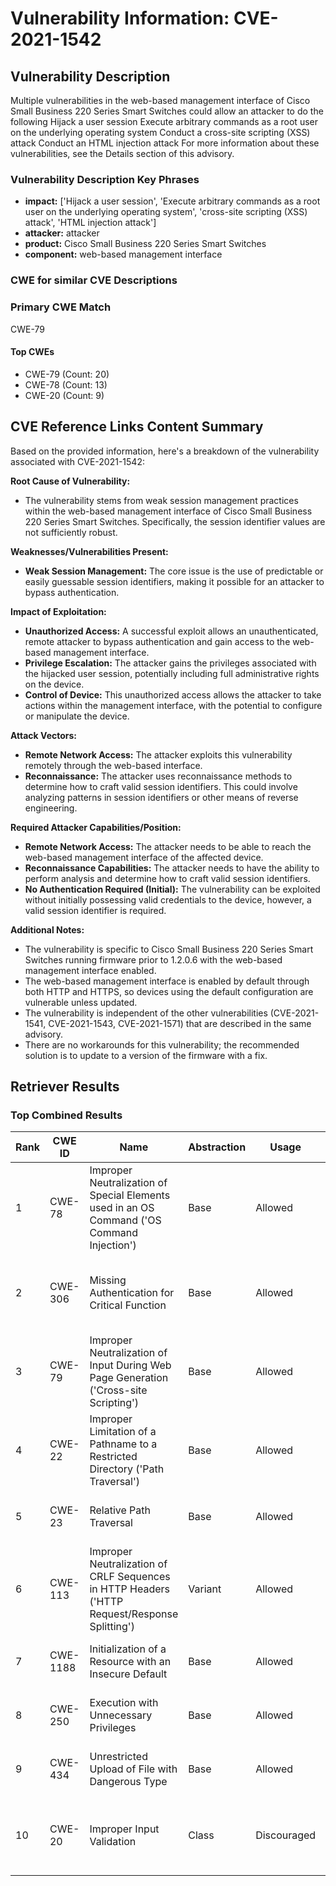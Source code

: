 # Vulnerability Information: CVE-2021-1542

## Vulnerability Description
Multiple vulnerabilities in the web-based management interface of Cisco Small Business 220 Series Smart Switches could allow an attacker to do the following Hijack a user session Execute arbitrary commands as a root user on the underlying operating system Conduct a cross-site scripting (XSS) attack Conduct an HTML injection attack For more information about these vulnerabilities, see the Details section of this advisory.

### Vulnerability Description Key Phrases
- **impact:** ['Hijack a user session', 'Execute arbitrary commands as a root user on the underlying operating system', 'cross-site scripting (XSS) attack', 'HTML injection attack']
- **attacker:** attacker
- **product:** Cisco Small Business 220 Series Smart Switches
- **component:** web-based management interface

### CWE for similar CVE Descriptions
### Primary CWE Match
CWE-79

#### Top CWEs
- CWE-79 (Count: 20)
- CWE-78 (Count: 13)
- CWE-20 (Count: 9)

## CVE Reference Links Content Summary
Based on the provided information, here's a breakdown of the vulnerability associated with CVE-2021-1542:

**Root Cause of Vulnerability:**

*   The vulnerability stems from weak session management practices within the web-based management interface of Cisco Small Business 220 Series Smart Switches. Specifically, the session identifier values are not sufficiently robust.

**Weaknesses/Vulnerabilities Present:**

*   **Weak Session Management:** The core issue is the use of predictable or easily guessable session identifiers, making it possible for an attacker to bypass authentication.

**Impact of Exploitation:**

*   **Unauthorized Access:** A successful exploit allows an unauthenticated, remote attacker to bypass authentication and gain access to the web-based management interface.
*   **Privilege Escalation:** The attacker gains the privileges associated with the hijacked user session, potentially including full administrative rights on the device.
*   **Control of Device:** This unauthorized access allows the attacker to take actions within the management interface, with the potential to configure or manipulate the device.

**Attack Vectors:**

*   **Remote Network Access:** The attacker exploits this vulnerability remotely through the web-based interface.
*   **Reconnaissance:** The attacker uses reconnaissance methods to determine how to craft valid session identifiers. This could involve analyzing patterns in session identifiers or other means of reverse engineering.

**Required Attacker Capabilities/Position:**

*   **Remote Network Access:** The attacker needs to be able to reach the web-based management interface of the affected device.
*   **Reconnaissance Capabilities:** The attacker needs to have the ability to perform analysis and determine how to craft valid session identifiers.
*   **No Authentication Required (Initial):** The vulnerability can be exploited without initially possessing valid credentials to the device, however, a valid session identifier is required.

**Additional Notes:**

*   The vulnerability is specific to Cisco Small Business 220 Series Smart Switches running firmware prior to 1.2.0.6 with the web-based management interface enabled.
*   The web-based management interface is enabled by default through both HTTP and HTTPS, so devices using the default configuration are vulnerable unless updated.
*   The vulnerability is independent of the other vulnerabilities (CVE-2021-1541, CVE-2021-1543, CVE-2021-1571) that are described in the same advisory.
*   There are no workarounds for this vulnerability; the recommended solution is to update to a version of the firmware with a fix.

## Retriever Results

### Top Combined Results

| Rank | CWE ID | Name | Abstraction | Usage | Combined Score | Retrievers | Individual Scores |
|------|--------|------|-------------|-------|---------------|------------|-------------------|
| 1 | CWE-78 | Improper Neutralization of Special Elements used in an OS Command ('OS Command Injection') | Base | Allowed | 0.7009 | dense, sparse, graph | dense: 0.631, sparse: 0.095, graph: 0.926 |
| 2 | CWE-306 | Missing Authentication for Critical Function | Base | Allowed | 0.5571 | dense, sparse, graph | dense: 0.586, sparse: 0.085, graph: 0.602 |
| 3 | CWE-79 | Improper Neutralization of Input During Web Page Generation ('Cross-site Scripting') | Base | Allowed | 0.4177 | sparse, graph | sparse: 0.105, graph: 1.000 |
| 4 | CWE-22 | Improper Limitation of a Pathname to a Restricted Directory ('Path Traversal') | Base | Allowed | 0.4144 | sparse, graph | sparse: 0.099, graph: 1.000 |
| 5 | CWE-23 | Relative Path Traversal | Base | Allowed | 0.3730 | sparse, graph | sparse: 0.101, graph: 0.882 |
| 6 | CWE-113 | Improper Neutralization of CRLF Sequences in HTTP Headers ('HTTP Request/Response Splitting') | Variant | Allowed | 0.3614 | sparse, graph | sparse: 0.087, graph: 0.957 |
| 7 | CWE-1188 | Initialization of a Resource with an Insecure Default | Base | Allowed | 0.3367 | dense, sparse | dense: 0.569, sparse: 0.091 |
| 8 | CWE-250 | Execution with Unnecessary Privileges | Base | Allowed | 0.3304 | dense, sparse | dense: 0.561, sparse: 0.086 |
| 9 | CWE-434 | Unrestricted Upload of File with Dangerous Type | Base | Allowed | 0.2765 | sparse, graph | sparse: 0.089, graph: 0.631 |
| 10 | CWE-20 | Improper Input Validation | Class | Discouraged | 0.2580 | dense, sparse, graph | dense: 0.575, sparse: 0.109, graph: 0.633 |

